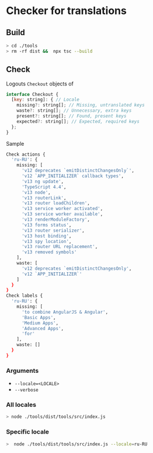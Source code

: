 # Checker for translations

## Build

```sh
> cd ./tools
> rm -rf dist &&  npx tsc --build
```

## Check

Logouts `Checkout` objects of

```js
interface Checkout {
  [key: string]: { // Locale
    missing?: string[]; // Missing, untranslated keys
    waste?: string[]; // Unnecessary, extra keys
    present?: string[]; // Found, present keys
    expected?: string[]; // Expected, required keys
  };
}
```

Sample

```sh
Check actions {
  'ru-RU': {
    missing: [
      'v12 deprecates `emitDistinctChangesOnly`',
      'v12 `APP_INITIALIZER` callback types',
      'v13 ng update',
      'TypeScript 4.4',
      'v13 node',
      'v13 routerLink',
      'v13 router loadChildren',
      'v13 service worker activated',
      'v13 service worker available',
      'v13 renderModuleFactory',
      'v13 forms status',
      'v13 router serializer',
      'v13 host binding',
      'v13 spy location',
      'v13 router URL replacement',
      'v13 removed symbols'
    ],
    waste: [
      'v12 deprecates `emitDistinctChangesOnly',
      'v12 `APP_INITIALIZER`'
    ]
  }
}
Check labels {
  'ru-RU': {
    missing: [
      'to combine AngularJS & Angular',
      'Basic Apps',
      'Medium Apps',
      'Advanced Apps',
      'for'
    ],
    waste: []
  }
}
```

### Arguments

- `--locale=<LOCALE>`
- `--verbose`

### All locales

```sh
> node ./tools/dist/tools/src/index.js
```

### Specific locale

```sh
>  node ./tools/dist/tools/src/index.js --locale=ru-RU
```
